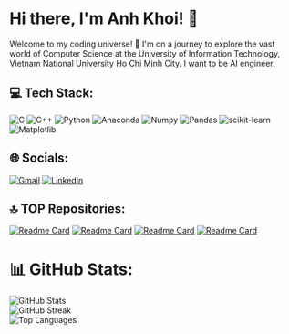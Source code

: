 # Hi there, I'm Anh Khoi! 👋

Welcome to my coding universe! 🚀 I'm on a journey to explore the vast world of Computer Science at the University of Information Technology, Vietnam National University Ho Chi Minh City. I want to be AI engineer.

## 💻 Tech Stack:
![C](https://img.shields.io/badge/c-%2300599C.svg?style=for-the-badge&logo=c&logoColor=white) 
![C++](https://img.shields.io/badge/c++-%2300599C.svg?style=for-the-badge&logo=c%2B%2B&logoColor=white) 
![Python](https://img.shields.io/badge/python-3670A0?style=for-the-badge&logo=python&logoColor=ffdd54)
![Anaconda](https://camo.githubusercontent.com/5de7264a9f6dae3277356a6bb05d1d5ada8be01cc945c156091e4e92006ddae8/68747470733a2f2f696d672e736869656c64732e696f2f62616467652f416e61636f6e64612d2532333434413833332e7376673f7374796c653d666c6174266c6f676f3d616e61636f6e6461266c6f676f436f6c6f723d7768697465)
![Numpy](https://camo.githubusercontent.com/dd9afac0882d3b8e7b5dd05f1c29e8a2b330d453c5cd770e4337ca61e4520340/68747470733a2f2f696d672e736869656c64732e696f2f62616467652f6e756d70792d2532333031333234332e7376673f7374796c653d666c6174266c6f676f3d6e756d7079266c6f676f436f6c6f723d7768697465)
![Pandas](https://camo.githubusercontent.com/cd9130c870d56eeb619e1bedbec07a87981afbaffce04cb95ac1a7178934fb04/68747470733a2f2f696d672e736869656c64732e696f2f62616467652f70616e6461732d2532333135303435382e7376673f7374796c653d666c6174266c6f676f3d70616e646173266c6f676f436f6c6f723d7768697465)
![scikit-learn](https://camo.githubusercontent.com/b8621526c4c1dd7a684ac4ca2fa3561316d827d64fb0fb5ead1611cdb7e71e51/68747470733a2f2f696d672e736869656c64732e696f2f62616467652f7363696b69742d2d6c6561726e2d2532334637393331452e7376673f7374796c653d666c6174266c6f676f3d7363696b69742d6c6561726e266c6f676f436f6c6f723d7768697465)
![Matplotlib](https://camo.githubusercontent.com/386a00307a836f5384820933244bb1c7eef7a3f134fac96db9c7affc3852b121/68747470733a2f2f696d672e736869656c64732e696f2f62616467652f506c6f746c792d2532333346344637352e7376673f7374796c653d666c6174266c6f676f3d706c6f746c79266c6f676f436f6c6f723d7768697465)

## 🌐 Socials:
[![Gmail](https://img.shields.io/badge/Gmail-Email-red?style=flat-square&logo=gmail)](mailto:khoib1601@gmail.com)
[![LinkedIn](https://img.shields.io/badge/LinkedIn-Connect-blue?style=flat-square&logo=linkedin)](https://www.linkedin.com/in/khoi-bui-86508b297/)

## 🔝 TOP Repositories:


[![Readme Card](https://github-readme-stats.vercel.app/api/pin/?username=KhoiBui16&repo=Product-Recommendation-System&theme=nightowl)](https://github.com/KhoiBui16/Product-Recommendation-System)
[![Readme Card](https://github-readme-stats.vercel.app/api/pin/?username=KhoiBui16&repo=face-attendance-app&theme=nightowl)](https://github.com/KhoiBui16/face-attendance-app)
[![Readme Card](https://github-readme-stats.vercel.app/api/pin/?username=KhoiBui16&repo=catdog-classifier-inference-fastapi&theme=nightowl)](https://github.com/KhoiBui16/catdog-classifier-inference-fastapi)
[![Readme Card](https://github-readme-stats.vercel.app/api/pin/?username=KhoiBui16&repo=Project_Traffic_Sign_Detection&theme=nightowl)](https://github.com/KhoiBui16/Project_Traffic_Sign_Detection)



# 📊 GitHub Stats:
![GitHub Stats](https://github-readme-stats.vercel.app/api?username=KhoiBui16&theme=nightowl&hide_border=false&include_all_commits=false&count_private=false) <br/>
![GitHub Streak](https://github-readme-streak-stats.herokuapp.com/?user=KhoiBui16&theme=nightowl&hide_border=false) <br/>
![Top Languages](https://github-readme-stats.vercel.app/api/top-langs/?username=KhoiBui16&theme=nightowl&hide_border=false&layout=compact)




